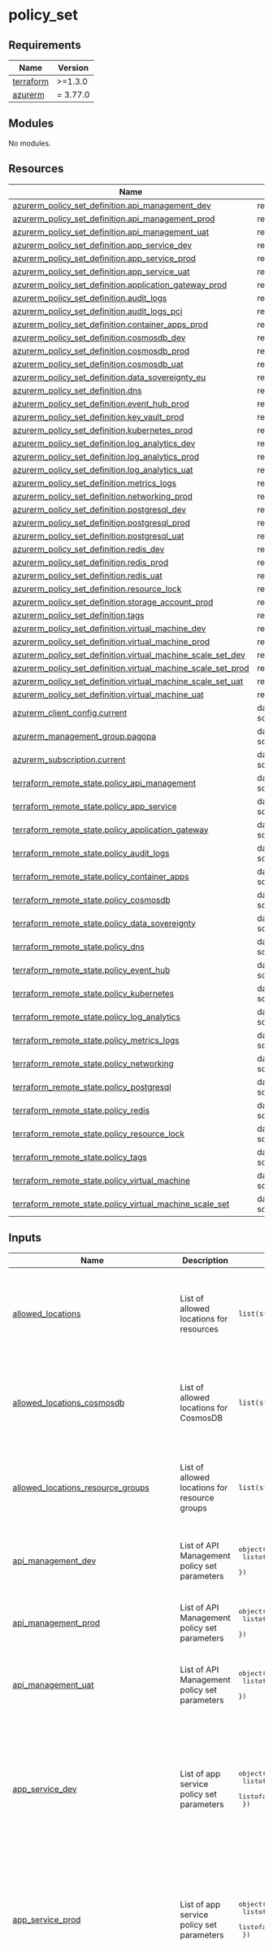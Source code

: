 # policy_set

<!-- markdownlint-disable -->
<!-- BEGIN_TF_DOCS -->
## Requirements

| Name | Version |
|------|---------|
| <a name="requirement_terraform"></a> [terraform](#requirement\_terraform) | >=1.3.0 |
| <a name="requirement_azurerm"></a> [azurerm](#requirement\_azurerm) | = 3.77.0 |

## Modules

No modules.

## Resources

| Name | Type |
|------|------|
| [azurerm_policy_set_definition.api_management_dev](https://registry.terraform.io/providers/hashicorp/azurerm/3.77.0/docs/resources/policy_set_definition) | resource |
| [azurerm_policy_set_definition.api_management_prod](https://registry.terraform.io/providers/hashicorp/azurerm/3.77.0/docs/resources/policy_set_definition) | resource |
| [azurerm_policy_set_definition.api_management_uat](https://registry.terraform.io/providers/hashicorp/azurerm/3.77.0/docs/resources/policy_set_definition) | resource |
| [azurerm_policy_set_definition.app_service_dev](https://registry.terraform.io/providers/hashicorp/azurerm/3.77.0/docs/resources/policy_set_definition) | resource |
| [azurerm_policy_set_definition.app_service_prod](https://registry.terraform.io/providers/hashicorp/azurerm/3.77.0/docs/resources/policy_set_definition) | resource |
| [azurerm_policy_set_definition.app_service_uat](https://registry.terraform.io/providers/hashicorp/azurerm/3.77.0/docs/resources/policy_set_definition) | resource |
| [azurerm_policy_set_definition.application_gateway_prod](https://registry.terraform.io/providers/hashicorp/azurerm/3.77.0/docs/resources/policy_set_definition) | resource |
| [azurerm_policy_set_definition.audit_logs](https://registry.terraform.io/providers/hashicorp/azurerm/3.77.0/docs/resources/policy_set_definition) | resource |
| [azurerm_policy_set_definition.audit_logs_pci](https://registry.terraform.io/providers/hashicorp/azurerm/3.77.0/docs/resources/policy_set_definition) | resource |
| [azurerm_policy_set_definition.container_apps_prod](https://registry.terraform.io/providers/hashicorp/azurerm/3.77.0/docs/resources/policy_set_definition) | resource |
| [azurerm_policy_set_definition.cosmosdb_dev](https://registry.terraform.io/providers/hashicorp/azurerm/3.77.0/docs/resources/policy_set_definition) | resource |
| [azurerm_policy_set_definition.cosmosdb_prod](https://registry.terraform.io/providers/hashicorp/azurerm/3.77.0/docs/resources/policy_set_definition) | resource |
| [azurerm_policy_set_definition.cosmosdb_uat](https://registry.terraform.io/providers/hashicorp/azurerm/3.77.0/docs/resources/policy_set_definition) | resource |
| [azurerm_policy_set_definition.data_sovereignty_eu](https://registry.terraform.io/providers/hashicorp/azurerm/3.77.0/docs/resources/policy_set_definition) | resource |
| [azurerm_policy_set_definition.dns](https://registry.terraform.io/providers/hashicorp/azurerm/3.77.0/docs/resources/policy_set_definition) | resource |
| [azurerm_policy_set_definition.event_hub_prod](https://registry.terraform.io/providers/hashicorp/azurerm/3.77.0/docs/resources/policy_set_definition) | resource |
| [azurerm_policy_set_definition.key_vault_prod](https://registry.terraform.io/providers/hashicorp/azurerm/3.77.0/docs/resources/policy_set_definition) | resource |
| [azurerm_policy_set_definition.kubernetes_prod](https://registry.terraform.io/providers/hashicorp/azurerm/3.77.0/docs/resources/policy_set_definition) | resource |
| [azurerm_policy_set_definition.log_analytics_dev](https://registry.terraform.io/providers/hashicorp/azurerm/3.77.0/docs/resources/policy_set_definition) | resource |
| [azurerm_policy_set_definition.log_analytics_prod](https://registry.terraform.io/providers/hashicorp/azurerm/3.77.0/docs/resources/policy_set_definition) | resource |
| [azurerm_policy_set_definition.log_analytics_uat](https://registry.terraform.io/providers/hashicorp/azurerm/3.77.0/docs/resources/policy_set_definition) | resource |
| [azurerm_policy_set_definition.metrics_logs](https://registry.terraform.io/providers/hashicorp/azurerm/3.77.0/docs/resources/policy_set_definition) | resource |
| [azurerm_policy_set_definition.networking_prod](https://registry.terraform.io/providers/hashicorp/azurerm/3.77.0/docs/resources/policy_set_definition) | resource |
| [azurerm_policy_set_definition.postgresql_dev](https://registry.terraform.io/providers/hashicorp/azurerm/3.77.0/docs/resources/policy_set_definition) | resource |
| [azurerm_policy_set_definition.postgresql_prod](https://registry.terraform.io/providers/hashicorp/azurerm/3.77.0/docs/resources/policy_set_definition) | resource |
| [azurerm_policy_set_definition.postgresql_uat](https://registry.terraform.io/providers/hashicorp/azurerm/3.77.0/docs/resources/policy_set_definition) | resource |
| [azurerm_policy_set_definition.redis_dev](https://registry.terraform.io/providers/hashicorp/azurerm/3.77.0/docs/resources/policy_set_definition) | resource |
| [azurerm_policy_set_definition.redis_prod](https://registry.terraform.io/providers/hashicorp/azurerm/3.77.0/docs/resources/policy_set_definition) | resource |
| [azurerm_policy_set_definition.redis_uat](https://registry.terraform.io/providers/hashicorp/azurerm/3.77.0/docs/resources/policy_set_definition) | resource |
| [azurerm_policy_set_definition.resource_lock](https://registry.terraform.io/providers/hashicorp/azurerm/3.77.0/docs/resources/policy_set_definition) | resource |
| [azurerm_policy_set_definition.storage_account_prod](https://registry.terraform.io/providers/hashicorp/azurerm/3.77.0/docs/resources/policy_set_definition) | resource |
| [azurerm_policy_set_definition.tags](https://registry.terraform.io/providers/hashicorp/azurerm/3.77.0/docs/resources/policy_set_definition) | resource |
| [azurerm_policy_set_definition.virtual_machine_dev](https://registry.terraform.io/providers/hashicorp/azurerm/3.77.0/docs/resources/policy_set_definition) | resource |
| [azurerm_policy_set_definition.virtual_machine_prod](https://registry.terraform.io/providers/hashicorp/azurerm/3.77.0/docs/resources/policy_set_definition) | resource |
| [azurerm_policy_set_definition.virtual_machine_scale_set_dev](https://registry.terraform.io/providers/hashicorp/azurerm/3.77.0/docs/resources/policy_set_definition) | resource |
| [azurerm_policy_set_definition.virtual_machine_scale_set_prod](https://registry.terraform.io/providers/hashicorp/azurerm/3.77.0/docs/resources/policy_set_definition) | resource |
| [azurerm_policy_set_definition.virtual_machine_scale_set_uat](https://registry.terraform.io/providers/hashicorp/azurerm/3.77.0/docs/resources/policy_set_definition) | resource |
| [azurerm_policy_set_definition.virtual_machine_uat](https://registry.terraform.io/providers/hashicorp/azurerm/3.77.0/docs/resources/policy_set_definition) | resource |
| [azurerm_client_config.current](https://registry.terraform.io/providers/hashicorp/azurerm/3.77.0/docs/data-sources/client_config) | data source |
| [azurerm_management_group.pagopa](https://registry.terraform.io/providers/hashicorp/azurerm/3.77.0/docs/data-sources/management_group) | data source |
| [azurerm_subscription.current](https://registry.terraform.io/providers/hashicorp/azurerm/3.77.0/docs/data-sources/subscription) | data source |
| [terraform_remote_state.policy_api_management](https://registry.terraform.io/providers/hashicorp/terraform/latest/docs/data-sources/remote_state) | data source |
| [terraform_remote_state.policy_app_service](https://registry.terraform.io/providers/hashicorp/terraform/latest/docs/data-sources/remote_state) | data source |
| [terraform_remote_state.policy_application_gateway](https://registry.terraform.io/providers/hashicorp/terraform/latest/docs/data-sources/remote_state) | data source |
| [terraform_remote_state.policy_audit_logs](https://registry.terraform.io/providers/hashicorp/terraform/latest/docs/data-sources/remote_state) | data source |
| [terraform_remote_state.policy_container_apps](https://registry.terraform.io/providers/hashicorp/terraform/latest/docs/data-sources/remote_state) | data source |
| [terraform_remote_state.policy_cosmosdb](https://registry.terraform.io/providers/hashicorp/terraform/latest/docs/data-sources/remote_state) | data source |
| [terraform_remote_state.policy_data_sovereignty](https://registry.terraform.io/providers/hashicorp/terraform/latest/docs/data-sources/remote_state) | data source |
| [terraform_remote_state.policy_dns](https://registry.terraform.io/providers/hashicorp/terraform/latest/docs/data-sources/remote_state) | data source |
| [terraform_remote_state.policy_event_hub](https://registry.terraform.io/providers/hashicorp/terraform/latest/docs/data-sources/remote_state) | data source |
| [terraform_remote_state.policy_kubernetes](https://registry.terraform.io/providers/hashicorp/terraform/latest/docs/data-sources/remote_state) | data source |
| [terraform_remote_state.policy_log_analytics](https://registry.terraform.io/providers/hashicorp/terraform/latest/docs/data-sources/remote_state) | data source |
| [terraform_remote_state.policy_metrics_logs](https://registry.terraform.io/providers/hashicorp/terraform/latest/docs/data-sources/remote_state) | data source |
| [terraform_remote_state.policy_networking](https://registry.terraform.io/providers/hashicorp/terraform/latest/docs/data-sources/remote_state) | data source |
| [terraform_remote_state.policy_postgresql](https://registry.terraform.io/providers/hashicorp/terraform/latest/docs/data-sources/remote_state) | data source |
| [terraform_remote_state.policy_redis](https://registry.terraform.io/providers/hashicorp/terraform/latest/docs/data-sources/remote_state) | data source |
| [terraform_remote_state.policy_resource_lock](https://registry.terraform.io/providers/hashicorp/terraform/latest/docs/data-sources/remote_state) | data source |
| [terraform_remote_state.policy_tags](https://registry.terraform.io/providers/hashicorp/terraform/latest/docs/data-sources/remote_state) | data source |
| [terraform_remote_state.policy_virtual_machine](https://registry.terraform.io/providers/hashicorp/terraform/latest/docs/data-sources/remote_state) | data source |
| [terraform_remote_state.policy_virtual_machine_scale_set](https://registry.terraform.io/providers/hashicorp/terraform/latest/docs/data-sources/remote_state) | data source |

## Inputs

| Name | Description | Type | Default | Required |
|------|-------------|------|---------|:--------:|
| <a name="input_allowed_locations"></a> [allowed\_locations](#input\_allowed\_locations) | List of allowed locations for resources | `list(string)` | <pre>[<br/>  "italynorth",<br/>  "northeurope",<br/>  "westeurope",<br/>  "spaincentral",<br/>  "germanywestcentral",<br/>  "global"<br/>]</pre> | no |
| <a name="input_allowed_locations_cosmosdb"></a> [allowed\_locations\_cosmosdb](#input\_allowed\_locations\_cosmosdb) | List of allowed locations for CosmosDB | `list(string)` | <pre>[<br/>  "italynorth",<br/>  "northeurope",<br/>  "westeurope",<br/>  "spaincentral",<br/>  "germanywestcentral"<br/>]</pre> | no |
| <a name="input_allowed_locations_resource_groups"></a> [allowed\_locations\_resource\_groups](#input\_allowed\_locations\_resource\_groups) | List of allowed locations for resource groups | `list(string)` | <pre>[<br/>  "italynorth",<br/>  "northeurope",<br/>  "westeurope",<br/>  "spaincentral",<br/>  "germanywestcentral"<br/>]</pre> | no |
| <a name="input_api_management_dev"></a> [api\_management\_dev](#input\_api\_management\_dev) | List of API Management policy set parameters | <pre>object({<br/>    listofallowedskusname = list(string)<br/>  })</pre> | <pre>{<br/>  "listofallowedskusname": [<br/>    "Developer"<br/>  ]<br/>}</pre> | no |
| <a name="input_api_management_prod"></a> [api\_management\_prod](#input\_api\_management\_prod) | List of API Management policy set parameters | <pre>object({<br/>    listofallowedskusname = list(string)<br/>  })</pre> | <pre>{<br/>  "listofallowedskusname": [<br/>    "Premium"<br/>  ]<br/>}</pre> | no |
| <a name="input_api_management_uat"></a> [api\_management\_uat](#input\_api\_management\_uat) | List of API Management policy set parameters | <pre>object({<br/>    listofallowedskusname = list(string)<br/>  })</pre> | <pre>{<br/>  "listofallowedskusname": [<br/>    "Developer"<br/>  ]<br/>}</pre> | no |
| <a name="input_app_service_dev"></a> [app\_service\_dev](#input\_app\_service\_dev) | List of app service policy set parameters | <pre>object({<br/>    listofallowedsku  = list(string)<br/>    listofallowedkind = list(string)<br/>  })</pre> | <pre>{<br/>  "listofallowedkind": [<br/>    "elastic",<br/>    "linux",<br/>    "functionapp"<br/>  ],<br/>  "listofallowedsku": [<br/>    "Y1",<br/>    "WS1",<br/>    "B1",<br/>    "B2",<br/>    "B3"<br/>  ]<br/>}</pre> | no |
| <a name="input_app_service_prod"></a> [app\_service\_prod](#input\_app\_service\_prod) | List of app service policy set parameters | <pre>object({<br/>    listofallowedsku  = list(string)<br/>    listofallowedkind = list(string)<br/>  })</pre> | <pre>{<br/>  "listofallowedkind": [<br/>    "elastic",<br/>    "linux"<br/>  ],<br/>  "listofallowedsku": [<br/>    "WS1",<br/>    "P0v3",<br/>    "P1v3"<br/>  ]<br/>}</pre> | no |
| <a name="input_app_service_uat"></a> [app\_service\_uat](#input\_app\_service\_uat) | List of app service policy set parameters | <pre>object({<br/>    listofallowedsku  = list(string)<br/>    listofallowedkind = list(string)<br/>  })</pre> | <pre>{<br/>  "listofallowedkind": [<br/>    "elastic",<br/>    "linux",<br/>    "functionapp"<br/>  ],<br/>  "listofallowedsku": [<br/>    "Y1",<br/>    "WS1",<br/>    "B1",<br/>    "B2",<br/>    "B3"<br/>  ]<br/>}</pre> | no |
| <a name="input_audit_logs_pci_storage_primary_region"></a> [audit\_logs\_pci\_storage\_primary\_region](#input\_audit\_logs\_pci\_storage\_primary\_region) | description | <pre>object({<br/>    storage_id = string,<br/>    location   = string,<br/>  })</pre> | <pre>{<br/>  "location": "westeurope",<br/>  "storage_id": "/subscriptions/0da48c97-355f-4050-a520-f11a18b8be90/resourceGroups/sec-p-sentinel/providers/Microsoft.Storage/storageAccounts/ppseclogs"<br/>}</pre> | no |
| <a name="input_audit_logs_pci_storage_secondary_region"></a> [audit\_logs\_pci\_storage\_secondary\_region](#input\_audit\_logs\_pci\_storage\_secondary\_region) | description | <pre>object({<br/>    storage_id = string,<br/>    location   = string,<br/>  })</pre> | <pre>{<br/>  "location": "northeurope",<br/>  "storage_id": "novalue"<br/>}</pre> | no |
| <a name="input_audit_logs_pci_workspace_id"></a> [audit\_logs\_pci\_workspace\_id](#input\_audit\_logs\_pci\_workspace\_id) | description | `string` | `"/subscriptions/0da48c97-355f-4050-a520-f11a18b8be90/resourcegroups/sec-p-sentinel/providers/microsoft.operationalinsights/workspaces/sec-p-law"` | no |
| <a name="input_audit_logs_storage_italynorth"></a> [audit\_logs\_storage\_italynorth](#input\_audit\_logs\_storage\_italynorth) | description | <pre>object({<br>    id              = string<br>    name            = string<br>    resource_group  = string<br>    subscription_id = string<br>    retention_days  = string<br>    location        = string<br>  })</pre> | <pre>{<br>  "id": "/subscriptions/0da48c97-355f-4050-a520-f11a18b8be90/resourceGroups/sec-p-rg-nit/providers/Microsoft.Storage/storageAccounts/ppseclogsitn",<br>  "location": "italynorth",<br>  "name": "ppseclogsitn",<br>  "resource_group": "sec-p-rg-nit",<br>  "retention_days": "365",<br>  "subscription_id": "0da48c97-355f-4050-a520-f11a18b8be90"<br>}</pre> | no |
| <a name="input_audit_logs_storage_northeurope"></a> [audit\_logs\_storage\_northeurope](#input\_audit\_logs\_storage\_northeurope) | description | <pre>object({<br>    id              = string<br>    name            = string<br>    resource_group  = string<br>    subscription_id = string<br>    retention_days  = string<br>    location        = string<br>  })</pre> | <pre>{<br>  "id": "/subscriptions/0da48c97-355f-4050-a520-f11a18b8be90/resourceGroups/sec-p-rg-neu/providers/Microsoft.Storage/storageAccounts/ppseclogsneu",<br>  "location": "northeurope",<br>  "name": "ppseclogsneu",<br>  "resource_group": "sec-p-rg-neu",<br>  "retention_days": "365",<br>  "subscription_id": "0da48c97-355f-4050-a520-f11a18b8be90"<br>}</pre> | no |
| <a name="input_audit_logs_storage_westeurope"></a> [audit\_logs\_storage\_westeurope](#input\_audit\_logs\_storage\_westeurope) | description | <pre>object({<br>    id              = string<br>    name            = string<br>    resource_group  = string<br>    subscription_id = string<br>    retention_days  = string<br>    location        = string<br>  })</pre> | <pre>{<br>  "id": "/subscriptions/0da48c97-355f-4050-a520-f11a18b8be90/resourceGroups/sec-p-sentinel/providers/Microsoft.Storage/storageAccounts/ppseclogs",<br>  "location": "westeurope",<br>  "name": "ppseclogs",<br>  "resource_group": "sec-p-sentinel",<br>  "retention_days": "365",<br>  "subscription_id": "0da48c97-355f-4050-a520-f11a18b8be90"<br>}</pre> | no |
| <a name="input_audit_logs_workspace_id"></a> [audit\_logs\_workspace\_id](#input\_audit\_logs\_workspace\_id) | description | `string` | `"/subscriptions/0da48c97-355f-4050-a520-f11a18b8be90/resourcegroups/sec-p-sentinel/providers/microsoft.operationalinsights/workspaces/sec-p-law"` | no |
| <a name="input_metrics_logs_pci_workspace_id"></a> [metrics\_logs\_pci\_workspace\_id](#input\_metrics\_logs\_pci\_workspace\_id) | description | `string` | `"/subscriptions/0da48c97-355f-4050-a520-f11a18b8be90/resourcegroups/sec-p-sentinel/providers/microsoft.operationalinsights/workspaces/sec-p-law"` | no |
| <a name="input_postgresql_dev"></a> [postgresql\_dev](#input\_postgresql\_dev) | List of PostgreSQL policy set parameters | <pre>object({<br/>    listofallowedskuname         = list(string)<br/>    listofallowedflexibleskuname = list(string)<br/>  })</pre> | <pre>{<br/>  "listofallowedflexibleskuname": [<br/>    "Standard_B1ms",<br/>    "Standard_B2s",<br/>    "Standard_B2ms"<br/>  ],<br/>  "listofallowedskuname": [<br/>    "B_Gen5_1",<br/>    "B_Gen5_2",<br/>    "GP_Gen5_2"<br/>  ]<br/>}</pre> | no |
| <a name="input_postgresql_prod"></a> [postgresql\_prod](#input\_postgresql\_prod) | List of PostgreSQL policy set parameters | <pre>object({<br/>    listofallowedflexibleskuname = list(string)<br/>    listofallowedskuname         = list(string)<br/>  })</pre> | <pre>{<br/>  "listofallowedflexibleskuname": [<br/>    "Standard_D2ds_v4",<br/>    "Standard_D4ds_v4",<br/>    "Standard_D8ds_v4",<br/>    "Standard_D2ds_v5",<br/>    "Standard_D4ds_v5",<br/>    "Standard_D8ds_v5"<br/>  ],<br/>  "listofallowedskuname": [<br/>    "GP_Gen5_2",<br/>    "GP_Gen5_4",<br/>    "GP_Gen5_8"<br/>  ]<br/>}</pre> | no |
| <a name="input_postgresql_uat"></a> [postgresql\_uat](#input\_postgresql\_uat) | List of PostgreSQL policy set parameters | <pre>object({<br/>    listofallowedskuname         = list(string)<br/>    listofallowedflexibleskuname = list(string)<br/>  })</pre> | <pre>{<br/>  "listofallowedflexibleskuname": [<br/>    "Standard_B1ms",<br/>    "Standard_B2s",<br/>    "Standard_B2ms"<br/>  ],<br/>  "listofallowedskuname": [<br/>    "GP_Gen5_2"<br/>  ]<br/>}</pre> | no |
| <a name="input_redis_dev"></a> [redis\_dev](#input\_redis\_dev) | List of redis policy set parameters | <pre>object({<br/>    listofallowedskuname     = list(string)<br/>    listofallowedskucapacity = list(string)<br/>  })</pre> | <pre>{<br/>  "listofallowedskucapacity": [<br/>    "0",<br/>    "1"<br/>  ],<br/>  "listofallowedskuname": [<br/>    "Basic"<br/>  ]<br/>}</pre> | no |
| <a name="input_redis_prod"></a> [redis\_prod](#input\_redis\_prod) | List of redis policy set parameters | <pre>object({<br/>    listofallowedskuname     = list(string)<br/>    listofallowedskucapacity = list(string)<br/>  })</pre> | <pre>{<br/>  "listofallowedskucapacity": [<br/>    "0",<br/>    "1",<br/>    "2"<br/>  ],<br/>  "listofallowedskuname": [<br/>    "Standard",<br/>    "Premium"<br/>  ]<br/>}</pre> | no |
| <a name="input_redis_uat"></a> [redis\_uat](#input\_redis\_uat) | List of redis policy set parameters | <pre>object({<br/>    listofallowedskuname     = list(string)<br/>    listofallowedskucapacity = list(string)<br/>  })</pre> | <pre>{<br/>  "listofallowedskucapacity": [<br/>    "0",<br/>    "1"<br/>  ],<br/>  "listofallowedskuname": [<br/>    "Basic"<br/>  ]<br/>}</pre> | no |
| <a name="input_virtual_machine_dev"></a> [virtual\_machine\_dev](#input\_virtual\_machine\_dev) | List of Virtual Machine policy set parameters | <pre>object({<br/>    listofallowedskuname = list(string)<br/>  })</pre> | <pre>{<br/>  "listofallowedskuname": [<br/>    "Standard_B2ms",<br/>    "Standard_B4ms",<br/>    "Standard_B8ms"<br/>  ]<br/>}</pre> | no |
| <a name="input_virtual_machine_prod"></a> [virtual\_machine\_prod](#input\_virtual\_machine\_prod) | List of Virtual Machine policy set parameters | <pre>object({<br/>    listofallowedskuname = list(string)<br/>  })</pre> | <pre>{<br/>  "listofallowedskuname": [<br/>    "Standard_D2ds_v5",<br/>    "Standard_D4ds_v5",<br/>    "Standard_D8ds_v5"<br/>  ]<br/>}</pre> | no |
| <a name="input_virtual_machine_scale_set_dev"></a> [virtual\_machine\_scale\_set\_dev](#input\_virtual\_machine\_scale\_set\_dev) | List of Virtual Machine policy set parameters | <pre>object({<br/>    listofallowedskuname = list(string)<br/>  })</pre> | <pre>{<br/>  "listofallowedskuname": [<br/>    "Standard_B2ms",<br/>    "Standard_B4ms",<br/>    "Standard_B8ms"<br/>  ]<br/>}</pre> | no |
| <a name="input_virtual_machine_scale_set_prod"></a> [virtual\_machine\_scale\_set\_prod](#input\_virtual\_machine\_scale\_set\_prod) | List of Virtual Machine policy set parameters | <pre>object({<br/>    listofallowedskuname = list(string)<br/>  })</pre> | <pre>{<br/>  "listofallowedskuname": [<br/>    "Standard_B2ms",<br/>    "Standard_B4ms",<br/>    "Standard_B8ms"<br/>  ]<br/>}</pre> | no |
| <a name="input_virtual_machine_scale_set_uat"></a> [virtual\_machine\_scale\_set\_uat](#input\_virtual\_machine\_scale\_set\_uat) | List of Virtual Machine policy set parameters | <pre>object({<br/>    listofallowedskuname = list(string)<br/>  })</pre> | <pre>{<br/>  "listofallowedskuname": [<br/>    "Standard_B2ms",<br/>    "Standard_B4ms",<br/>    "Standard_B8ms"<br/>  ]<br/>}</pre> | no |
| <a name="input_virtual_machine_uat"></a> [virtual\_machine\_uat](#input\_virtual\_machine\_uat) | List of Virtual Machine policy set parameters | <pre>object({<br/>    listofallowedskuname = list(string)<br/>  })</pre> | <pre>{<br/>  "listofallowedskuname": [<br/>    "Standard_B2ms",<br/>    "Standard_B4ms",<br/>    "Standard_B8ms"<br/>  ]<br/>}</pre> | no |

## Outputs

| Name | Description |
|------|-------------|
| <a name="output_api_management_dev_id"></a> [api\_management\_dev\_id](#output\_api\_management\_dev\_id) | n/a |
| <a name="output_api_management_prod_id"></a> [api\_management\_prod\_id](#output\_api\_management\_prod\_id) | n/a |
| <a name="output_api_management_uat_id"></a> [api\_management\_uat\_id](#output\_api\_management\_uat\_id) | n/a |
| <a name="output_app_service_dev_id"></a> [app\_service\_dev\_id](#output\_app\_service\_dev\_id) | n/a |
| <a name="output_app_service_prod_id"></a> [app\_service\_prod\_id](#output\_app\_service\_prod\_id) | n/a |
| <a name="output_app_service_uat_id"></a> [app\_service\_uat\_id](#output\_app\_service\_uat\_id) | n/a |
| <a name="output_application_gateway_prod_id"></a> [application\_gateway\_prod\_id](#output\_application\_gateway\_prod\_id) | n/a |
| <a name="output_audit_logs_id"></a> [audit\_logs\_id](#output\_audit\_logs\_id) | n/a |
| <a name="output_audit_logs_pci_id"></a> [audit\_logs\_pci\_id](#output\_audit\_logs\_pci\_id) | n/a |
| <a name="output_audit_logs_pci_storage_primary_region"></a> [audit\_logs\_pci\_storage\_primary\_region](#output\_audit\_logs\_pci\_storage\_primary\_region) | n/a |
| <a name="output_audit_logs_pci_storage_secondary_region"></a> [audit\_logs\_pci\_storage\_secondary\_region](#output\_audit\_logs\_pci\_storage\_secondary\_region) | n/a |
| <a name="output_audit_logs_pci_workspace_id"></a> [audit\_logs\_pci\_workspace\_id](#output\_audit\_logs\_pci\_workspace\_id) | n/a |
| <a name="output_audit_logs_storage_id_italynorth"></a> [audit\_logs\_storage\_id\_italynorth](#output\_audit\_logs\_storage\_id\_italynorth) | n/a |
| <a name="output_audit_logs_storage_id_northeurope"></a> [audit\_logs\_storage\_id\_northeurope](#output\_audit\_logs\_storage\_id\_northeurope) | n/a |
| <a name="output_audit_logs_storage_id_westeurope"></a> [audit\_logs\_storage\_id\_westeurope](#output\_audit\_logs\_storage\_id\_westeurope) | n/a |
| <a name="output_audit_logs_workspace_id"></a> [audit\_logs\_workspace\_id](#output\_audit\_logs\_workspace\_id) | n/a |
| <a name="output_container_apps_prod_id"></a> [container\_apps\_prod\_id](#output\_container\_apps\_prod\_id) | n/a |
| <a name="output_cosmosdb_dev_id"></a> [cosmosdb\_dev\_id](#output\_cosmosdb\_dev\_id) | n/a |
| <a name="output_cosmosdb_prod_id"></a> [cosmosdb\_prod\_id](#output\_cosmosdb\_prod\_id) | n/a |
| <a name="output_cosmosdb_uat_id"></a> [cosmosdb\_uat\_id](#output\_cosmosdb\_uat\_id) | n/a |
| <a name="output_data_sovereignty_eu_id"></a> [data\_sovereignty\_eu\_id](#output\_data\_sovereignty\_eu\_id) | n/a |
| <a name="output_dns_id"></a> [dns\_id](#output\_dns\_id) | n/a |
| <a name="output_event_hub_prod_id"></a> [event\_hub\_prod\_id](#output\_event\_hub\_prod\_id) | n/a |
| <a name="output_key_vault_prod_id"></a> [key\_vault\_prod\_id](#output\_key\_vault\_prod\_id) | n/a |
| <a name="output_kubernetes_prod_id"></a> [kubernetes\_prod\_id](#output\_kubernetes\_prod\_id) | n/a |
| <a name="output_log_analytics_dev_id"></a> [log\_analytics\_dev\_id](#output\_log\_analytics\_dev\_id) | n/a |
| <a name="output_log_analytics_prod_id"></a> [log\_analytics\_prod\_id](#output\_log\_analytics\_prod\_id) | n/a |
| <a name="output_log_analytics_uat_id"></a> [log\_analytics\_uat\_id](#output\_log\_analytics\_uat\_id) | n/a |
| <a name="output_metrics_logs_id"></a> [metrics\_logs\_id](#output\_metrics\_logs\_id) | n/a |
| <a name="output_networking_prod_id"></a> [networking\_prod\_id](#output\_networking\_prod\_id) | n/a |
| <a name="output_postgresql_dev_id"></a> [postgresql\_dev\_id](#output\_postgresql\_dev\_id) | n/a |
| <a name="output_postgresql_prod_id"></a> [postgresql\_prod\_id](#output\_postgresql\_prod\_id) | n/a |
| <a name="output_postgresql_uat_id"></a> [postgresql\_uat\_id](#output\_postgresql\_uat\_id) | n/a |
| <a name="output_redis_dev_id"></a> [redis\_dev\_id](#output\_redis\_dev\_id) | n/a |
| <a name="output_redis_prod_id"></a> [redis\_prod\_id](#output\_redis\_prod\_id) | n/a |
| <a name="output_redis_uat_id"></a> [redis\_uat\_id](#output\_redis\_uat\_id) | n/a |
| <a name="output_resource_lock_id"></a> [resource\_lock\_id](#output\_resource\_lock\_id) | n/a |
| <a name="output_storage_account_prod_id"></a> [storage\_account\_prod\_id](#output\_storage\_account\_prod\_id) | n/a |
| <a name="output_tags_id"></a> [tags\_id](#output\_tags\_id) | n/a |
| <a name="output_virtual_machine_dev_id"></a> [virtual\_machine\_dev\_id](#output\_virtual\_machine\_dev\_id) | n/a |
| <a name="output_virtual_machine_prod_id"></a> [virtual\_machine\_prod\_id](#output\_virtual\_machine\_prod\_id) | n/a |
| <a name="output_virtual_machine_scale_set_dev_id"></a> [virtual\_machine\_scale\_set\_dev\_id](#output\_virtual\_machine\_scale\_set\_dev\_id) | n/a |
| <a name="output_virtual_machine_scale_set_prod_id"></a> [virtual\_machine\_scale\_set\_prod\_id](#output\_virtual\_machine\_scale\_set\_prod\_id) | n/a |
| <a name="output_virtual_machine_scale_set_uat_id"></a> [virtual\_machine\_scale\_set\_uat\_id](#output\_virtual\_machine\_scale\_set\_uat\_id) | n/a |
| <a name="output_virtual_machine_uat_id"></a> [virtual\_machine\_uat\_id](#output\_virtual\_machine\_uat\_id) | n/a |
<!-- END_TF_DOCS -->
